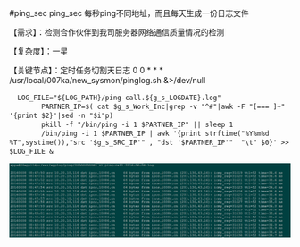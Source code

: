 #ping_sec
ping_sec 每秒ping不同地址，而且每天生成一份日志文件

  【需求】：检测合作伙伴到我司服务器网络通信质量情况的检测
  
  【复杂度】：一星
  
  【关键节点】：定时任务切割天日志 0 0 * * * /usr/local/007ka/new_sysmon/pinglog.sh &>/dev/null
  ```
    LOG_FILE="${LOG_PATH}/ping-call.${g_s_LOGDATE}.log"
          PARTNER_IP=$( cat $g_s_Work_Inc|grep -v "^#"|awk -F "[=== ]+" '{print $2}'|sed -n "$i"p)
          pkill -f "/bin/ping -i 1 $PARTNER_IP" || sleep 1
          /bin/ping -i 1 $PARTNER_IP | awk '{print strftime("%Y%m%d %T",systime()),"src '$g_s_SRC_IP'" , "dst '$PARTNER_IP'"  "\t" $0}' >> $LOG_FILE &
  ```
  
  ![image](https://github.com/Luolired/Dev_Shell_Item/blob/master/ping_sec/pinglog.jpg)
